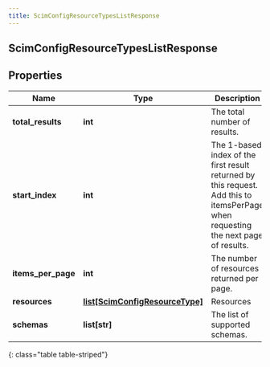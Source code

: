 ```yaml
---
title: ScimConfigResourceTypesListResponse
---
```

## ScimConfigResourceTypesListResponse

## Properties

|Name | Type | Description | Notes|
|------------ | ------------- | ------------- | -------------|
| **total_results** | **int** | The total number of results. | [optional] |
| **start_index** | **int** | The 1-based index of the first result returned by this request. Add this to itemsPerPage when requesting the next page of results. | [optional] |
| **items_per_page** | **int** | The number of resources returned per page. | [optional] |
| **resources** | [**list[ScimConfigResourceType]**](ScimConfigResourceType.html) | Resources | [optional] |
| **schemas** | **list[str]** | The list of supported schemas. | [optional] |
{: class="table table-striped"}


